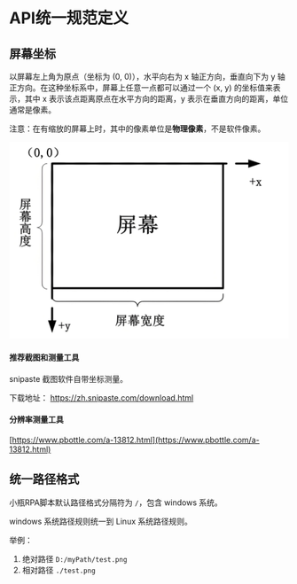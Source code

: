 # API统一规范定义

## 屏幕坐标

以屏幕左上角为原点（坐标为 (0, 0)），水平向右为 x 轴正方向，垂直向下为 y 轴正方向。在这种坐标系中，屏幕上任意一点都可以通过一个 (x, y) 的坐标值来表示，其中 x 表示该点距离原点在水平方向的距离，y 表示在垂直方向的距离，单位通常是像素。

注意：在有缩放的屏幕上时，其中的像素单位是**物理像素**，不是软件像素。

![小瓶RPA屏幕坐标图片示意图](public/eb678332-8356-478e-b00d-600e6afdbc8c.jpg)


#### 推荐截图和测量工具

snipaste 截图软件自带坐标测量。

下载地址：
https://zh.snipaste.com/download.html


#### 分辨率测量工具

[https://www.pbottle.com/a-13812.html](https://www.pbottle.com/a-13812.html)




## 统一路径格式

小瓶RPA脚本默认路径格式分隔符为 `/`，包含 windows 系统。

windows 系统路径规则统一到 Linux 系统路径规则。

举例：

1. 绝对路径  `D:/myPath/test.png`
2. 相对路径  `./test.png`